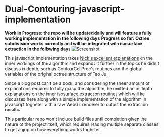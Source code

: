 # Dual-Contouring-javascript-implementation

**Work in Progress: the repo will be updated daily and will feature a fully working implementation in the following days**
**Progress so far: Octree subdivision works correctly and will be integrated with isosurface extraction in the following days**
![Screenshot](screenshoots/octree.png)



This javascript implementation takes [Nick's excellent explanations](http://ngildea.blogspot.it/2014/11/implementing-dual-contouring.html) on the inner workings of the algorithm and expands it further in the topics he didn't discuss in depth, such as ContourCellProc's routines and the global variables of the original octree structure  of Tao Ju.

Since a blog post can't be a book, and considering the sheer amount of explanations required to fully grasp the algorithm, he omitted an in depth explanations on the inner isosurface extraction routines which will be discussed here along with a simple implementation of the algorithm in javascript togheter with a raw WebGL renderer to output the extraction results.

This particular repo won't include build files until completion given the nature of the project itself, which requires reading multiple separate classes to get a grip on how everything works togheter
